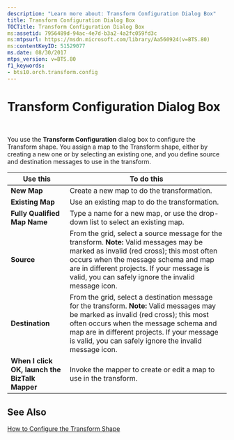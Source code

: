 ```yaml
---
description: "Learn more about: Transform Configuration Dialog Box"
title: Transform Configuration Dialog Box
TOCTitle: Transform Configuration Dialog Box
ms:assetid: 7956489d-94ac-4e7d-b3a2-4a2fc059fd3c
ms:mtpsurl: https://msdn.microsoft.com/library/Aa560924(v=BTS.80)
ms:contentKeyID: 51529077
ms.date: 08/30/2017
mtps_version: v=BTS.80
f1_keywords:
- bts10.orch.transform.config
---
```


# Transform Configuration Dialog Box

 

You use the **Transform Configuration** dialog box to configure the Transform shape. You assign a map to the Transform shape, either by creating a new one or by selecting an existing one, and you define source and destination messages to use in the transform.

<table>
<thead>
<tr class="header">
<th>Use this</th>
<th>To do this</th>
</tr>
</thead>
<tbody>
<tr class="odd">
<td><strong>New Map</strong></td>
<td>Create a new map to do the transformation.</td>
</tr>
<tr class="even">
<td><strong>Existing Map</strong></td>
<td>Use an existing map to do the transformation.</td>
</tr>
<tr class="odd">
<td><strong>Fully Qualified Map Name</strong></td>
<td>Type a name for a new map, or use the drop-down list to select an existing map.</td>
</tr>
<tr class="even">
<td><strong>Source</strong></td>
<td>From the grid, select a source message for the transform. <strong>Note:</strong> Valid messages may be marked as invalid (red cross); this most often occurs when the message schema and map are in different projects. If your message is valid, you can safely ignore the invalid message icon.</td>
</tr>
<tr class="odd">
<td><strong>Destination</strong></td>
<td>From the grid, select a destination message for the transform. <strong>Note:</strong> Valid messages may be marked as invalid (red cross); this most often occurs when the message schema and map are in different projects. If your message is valid, you can safely ignore the invalid message icon.</td>
</tr>
<tr class="even">
<td><strong>When I click OK, launch the BizTalk Mapper</strong></td>
<td>Invoke the mapper to create or edit a map to use in the transform.</td>
</tr>
</tbody>
</table>


## See Also

[How to Configure the Transform Shape](https://msdn.microsoft.com/library/aa547996\(v=bts.80\))

